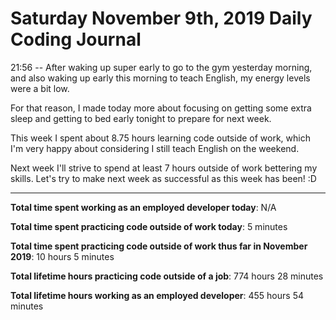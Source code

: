 # Saturday November 9th, 2019 Daily Coding Journal

21:56 -- After waking up super early to go to the gym yesterday morning, and also waking up early this morning to teach English, my energy levels were a bit low.

For that reason, I made today more about focusing on getting some extra sleep and getting to bed early tonight to prepare for next week.

This week I spent about 8.75 hours learning code outside of work, which I'm very happy about considering I still teach English on the weekend.

Next week I'll strive to spend at least 7 hours outside of work bettering my skills. Let's try to make next week as successful as this week has been! :D
___
**Total time spent working as an employed developer today**: N/A

**Total time spent practicing code outside of work today**: 5 minutes

**Total time spent practicing code outside of work thus far in November 2019**: 10 hours 5 minutes

**Total lifetime hours practicing code outside of a job**: 774 hours 28 minutes

**Total lifetime hours working as an employed developer**: 455 hours 54 minutes